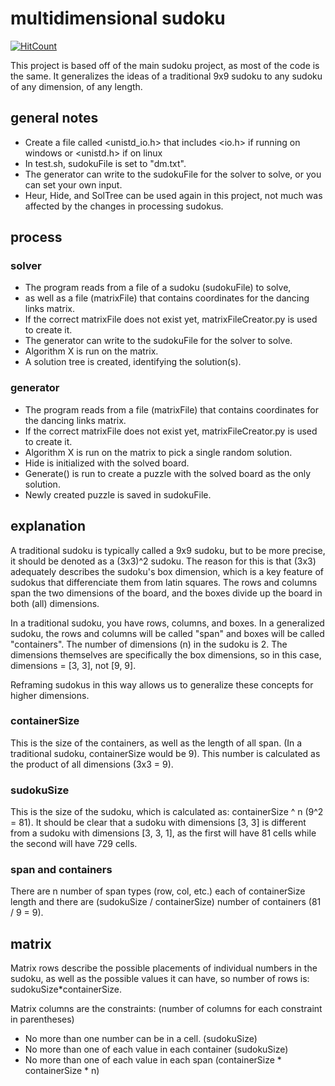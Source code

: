 # multidimensional sudoku
[![HitCount](http://hits.dwyl.com/sw478/multidimensional-sudoku.svg)](http://hits.dwyl.com/sw478/multidimensional-sudoku)

This project is based off of the main sudoku project, as most of the code is the same. It generalizes the ideas of a traditional 9x9 sudoku to any sudoku of any dimension, of any length.

## general notes

* Create a file called <unistd_io.h> that includes <io.h> if running on windows or <unistd.h> if on linux
* In test.sh, sudokuFile is set to "dm.txt".
* The generator can write to the sudokuFile for the solver to solve, or you can set your own input.
* Heur, Hide, and SolTree can be used again in this project, not much was affected by the changes in processing sudokus.

## process

### solver

* The program reads from a file of a sudoku (sudokuFile) to solve,
* as well as a file (matrixFile) that contains coordinates for the dancing links matrix.
* If the correct matrixFile does not exist yet, matrixFileCreator.py is used to create it.
* The generator can write to the sudokuFile for the solver to solve.
* Algorithm X is run on the matrix.
* A solution tree is created, identifying the solution(s).

### generator

* The program reads from a file (matrixFile) that contains coordinates for the dancing links matrix.
* If the correct matrixFile does not exist yet, matrixFileCreator.py is used to create it.
* Algorithm X is run on the matrix to pick a single random solution.
* Hide is initialized with the solved board.
* Generate() is run to create a puzzle with the solved board as the only solution.
* Newly created puzzle is saved in sudokuFile.

## explanation

A traditional sudoku is typically called a 9x9 sudoku, but to be more precise, it should be denoted as a (3x3)^2 sudoku. The reason for this is that (3x3) adequately describes the sudoku's box dimension, which is a key feature of sudokus that differenciate them from latin squares. The rows and columns span the two dimensions of the board, and the boxes divide up the board in both (all) dimensions.

In a traditional sudoku, you have rows, columns, and boxes. In a generalized sudoku, the rows and columns will be called "span" and boxes will be called "containers". The number of dimensions (n) in the sudoku is 2. The dimensions themselves are specifically the box dimensions, so in this case, dimensions = [3, 3], not [9, 9].

Reframing sudokus in this way allows us to generalize these concepts for higher dimensions.

### containerSize

This is the size of the containers, as well as the length of all span. (In a traditional sudoku, containerSize would be 9). This number is calculated as the product of all dimensions (3x3 = 9).

### sudokuSize

This is the size of the sudoku, which is calculated as: containerSize ^ n (9^2 = 81). It should be clear that a sudoku with dimensions [3, 3] is different from a sudoku with dimensions [3, 3, 1], as the first will have 81 cells while the second will have 729 cells.

### span and containers

There are n number of span types (row, col, etc.) each of containerSize length and there are (sudokuSize / containerSize) number of containers (81 / 9 = 9).

## matrix

Matrix rows describe the possible placements of individual numbers in the sudoku, as well as the possible values it can have, so number of rows is: sudokuSize*containerSize.

Matrix columns are the constraints: (number of columns for each constraint in parentheses)
* No more than one number can be in a cell. (sudokuSize)
* No more than one of each value in each container (sudokuSize)
* No more than one of each value in each span (containerSize * containerSize * n)
